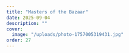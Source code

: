 ```yaml
---
title: "Masters of the Bazaar"
date: 2025-09-04
description: ""
cover:
  image: "/uploads/photo-1757005319431.jpg"
order: 27
---
```


